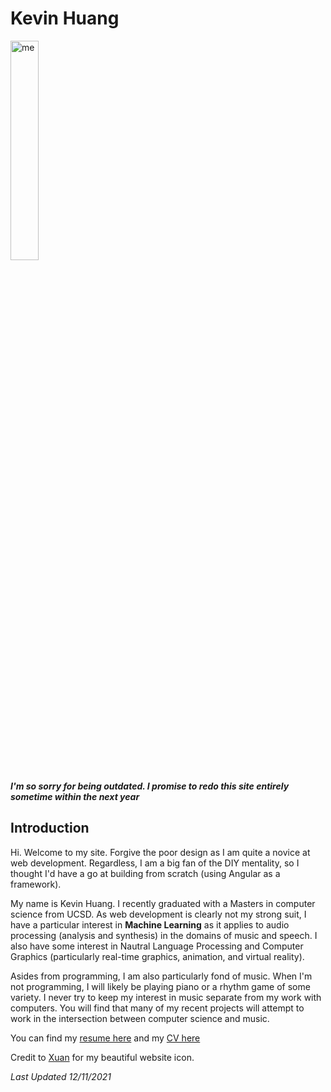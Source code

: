 # Kevin Huang

<img src="assets/images/portrait.png" alt="me" width="30%" height="YYY" class="center"/>

***I'm so sorry for being outdated. I promise to redo this site entirely sometime within the next year***

## Introduction

Hi. Welcome to my site. Forgive the poor design as I am quite a novice at web development. Regardless, I am a big fan of the DIY mentality, so I thought I'd have a go at building from scratch (using Angular as a framework).

My name is Kevin Huang. I recently graduated with a Masters in computer science from UCSD. As web development is clearly not my strong suit, I have a particular interest in **Machine Learning** as it applies to audio processing (analysis and synthesis) in the domains of music and speech. I also have some interest in Nautral Language Processing and Computer Graphics (particularly real-time graphics, animation, and virtual reality).

Asides from programming, I am also particularly fond of music. When I'm not programming, I will likely be playing piano or a rhythm game of some variety. I never try to keep my interest in music separate from my work with computers. You will find that many of my recent projects will attempt to work in the intersection between computer science and music.

You can find my <a href="assets/files/Resume_2021_6.pdf" download>resume here</a> and my <a href="assets/files/CV_2021_12.pdf" download>CV here</a>

Credit to [Xuan](https://www.instagram.com/hua.xuann/?hl=en) for my beautiful website icon.

*Last Updated 12/11/2021*